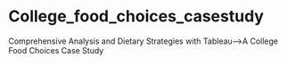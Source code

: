 # College_food_choices_casestudy
Comprehensive Analysis and Dietary Strategies with Tableau-->A College Food Choices Case Study
